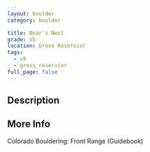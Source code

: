 ```yaml
---
layout: boulder
category: boulder

title: Boar's Nest
grade: V5
location: Gross Reservior
tags:
  - v5
  - gross_reservior
full_page: false
---
```


## Description


## More Info
Colorado Bouldering: Front Range (Guidebook)
